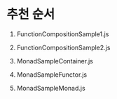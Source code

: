 # 추천 순서
1. FunctionCompositionSample1.js
2. FunctionCompositionSample2.js
   
4. MonadSampleContainer.js
5. MonadSampleFunctor.js
6. MonadSampleMonad.js
